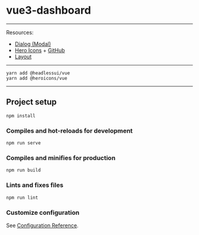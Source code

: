 # vue3-dashboard

----------------------

Resources:

* [Dialog (Modal)](https://headlessui.dev/vue/dialog)
* [Hero Icons](https://heroicons.com) + [GitHub](https://github.com/tailwindlabs/heroicons)
* [Layout](https://tailwindui.com/components/application-ui/application-shells/stacked)

---------------------

```
yarn add @headlessui/vue
yarn add @heroicons/vue

```

---------------------

## Project setup

```
npm install
```

### Compiles and hot-reloads for development

```
npm run serve
```

### Compiles and minifies for production

```
npm run build
```

### Lints and fixes files

```
npm run lint
```

### Customize configuration

See [Configuration Reference](https://cli.vuejs.org/config/).
